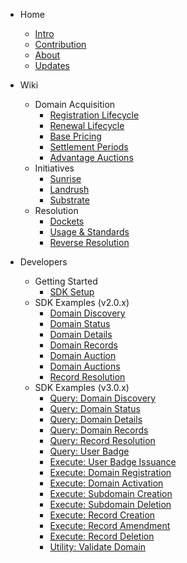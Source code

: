 <!-- docs/_sidebar.md -->

- Home
    * [Intro](/)
    * [Contribution](/misc/contribution.md)
    * [About](/misc/about.md)
    * [Updates](/misc/socials.md)<br />

- Wiki
    - Domain Acquisition
        * [Registration Lifecycle](wiki/registration/registration-lifecycle.md)
        * [Renewal Lifecycle](wiki/registration/renewal-lifecycle.md)
        * [Base Pricing](wiki/registration/base-pricing.md)
        * [Settlement Periods](wiki/registration/settlement.md)
        * [Advantage Auctions](wiki/registration/auctions.md)
    - Initiatives
        * [Sunrise](wiki/initiatives/sunrise.md)
        * [Landrush](wiki/initiatives/landrush.md)
        * [Substrate](wiki/initiatives/substrate.md)
    - Resolution
        * [Dockets](wiki/resolution/dockets.md)
        * [Usage &amp; Standards](wiki/resolution/standards.md)
        * [Reverse Resolution](wiki/resolution/reverse-resolution.md)<br />

- Developers
    - Getting Started
        * [SDK Setup](developers/sdk-setup.md)
    - SDK Examples (v2.0.x)
        * [Domain Discovery](developers/v2.0.x/domain-discovery.md)
        * [Domain Status](developers/v2.0.x/domain-status.md)
        * [Domain Details](developers/v2.0.x/domain-details.md)
        * [Domain Records](developers/v2.0.x/domain-records.md)
        * [Domain Auction](developers/v2.0.x/domain-auction.md)
        * [Domain Auctions](developers/v2.0.x/domain-auctions.md)
        * [Record Resolution](developers/v2.0.x/record-resolution.md)
    - SDK Examples (v3.0.x)
        * [Query: Domain Discovery](developers/v3.0.x/query-domain-discovery.md)
        * [Query: Domain Status](developers/v3.0.x/query-domain-status.md)
        * [Query: Domain Details](developers/v3.0.x/query-domain-details.md)
        * [Query: Domain Records](developers/v3.0.x/query-domain-records.md)
        * [Query: Record Resolution](developers/v3.0.x/query-record-resolution.md)
        * [Query: User Badge](developers/v3.0.x/query-user-badge.md)
        * [Execute: User Badge Issuance](developers/v3.0.x/execute-user-badge-issuance.md)
        * [Execute: Domain Registration](developers/v3.0.x/execute-domain-registration.md)
        * [Execute: Domain Activation](developers/v3.0.x/execute-domain-activation.md)
        * [Execute: Subdomain Creation](developers/v3.0.x/execute-subdomain-creation.md)
        * [Execute: Subdomain Deletion](developers/v3.0.x/execute-subdomain-deletion.md)
        * [Execute: Record Creation](developers/v3.0.x/execute-record-creation.md)
        * [Execute: Record Amendment](developers/v3.0.x/execute-record-amendment.md)
        * [Execute: Record Deletion](developers/v3.0.x/execute-record-deletion.md)
        * [Utility: Validate Domain](developers/v3.0.x/utils-domain-validation.md)

<footer class="sidebar-footer">
    <div class="runs-on-radix"></div>
</footer>